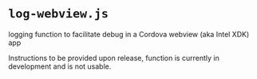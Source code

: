 # `log-webview.js`
logging function to facilitate debug in a Cordova webview (aka Intel XDK) app

Instructions to be provided upon release, function is currently in development
and is not usable.
